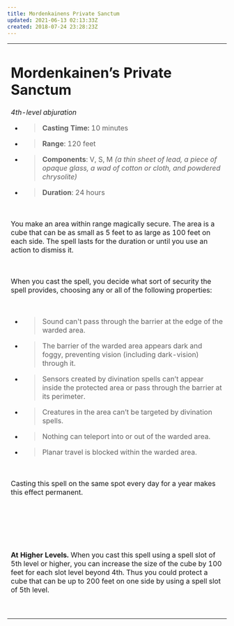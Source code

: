 ```yaml
---
title: Mordenkainens Private Sanctum
updated: 2021-06-13 02:13:33Z
created: 2018-07-24 23:28:23Z
---
```


<table><tbody><tr class="odd"><td><h1 id="mordenkainens-private-sanctum"><strong>Mordenkainen’s Private Sanctum</strong></h1><p><em>4th-level abjuration</em></p><ul><li><blockquote><p><strong>Casting Time:</strong> 10 minutes</p></blockquote></li><li><blockquote><p><strong>Range</strong>: 120 feet</p></blockquote></li><li><blockquote><p><strong>Components</strong>: V, S, M <em>(a thin sheet of lead, a piece of opaque glass, a wad of cotton or cloth, and powdered chrysolite)</em></p></blockquote></li><li><blockquote><p><strong>Duration</strong>: 24 hours</p></blockquote></li></ul><p> </p><p>You make an area within range magically secure. The area is a cube that can be as small as 5 feet to as large as 100 feet on each side. The spell lasts for the duration or until you use an action to dismiss it.</p><p> </p><p>When you cast the spell, you decide what sort of security the spell provides, choosing any or all of the following properties:</p><p> </p><ul><li><blockquote><p>Sound can't pass through the barrier at the edge of the warded area.</p></blockquote></li><li><blockquote><p>The barrier of the warded area appears dark and foggy, preventing vision (including dark-vision) through it.</p></blockquote></li><li><blockquote><p>Sensors created by divination spells can’t appear inside the protected area or pass through the barrier at its perimeter.</p></blockquote></li><li><blockquote><p>Creatures in the area can’t be targeted by divination spells.</p></blockquote></li><li><blockquote><p>Nothing can teleport into or out of the warded area.</p></blockquote></li><li><blockquote><p>Planar travel is blocked within the warded area.</p></blockquote></li></ul><p> </p><p>Casting this spell on the same spot every day for a year makes this effect permanent.</p><p> </p><p> </p><p> </p><p><strong>At Higher Levels.</strong> When you cast this spell using a spell slot of 5th level or higher, you can increase the size of the cube by 100 feet for each slot level beyond 4th. Thus you could protect a cube that can be up to 200 feet on one side by using a spell slot of 5th level.</p><p> </p></td></tr></tbody></table>